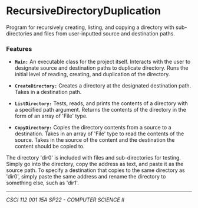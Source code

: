 # RecursiveDirectoryDuplication

Program for recursively creating, listing, and copying a directory with sub-directories and files from user-inputted source and destination paths.

### Features

- **`Main:`** An executable class for the project itself. Interacts with the user to designate source and destination paths to duplicate directory. Runs the initial level of reading, creating, and duplication of the directory.

- **`CreateDirectory:`** Creates a directory at the designated destination path. Takes in a destination path.

- **`ListDirectory:`** Tests, reads, and prints the contents of a directory with a specified path argument. Returns the contents of the directory in the form of an array of 'File' type.

- **`CopyDirectory:`** Copies the directory contents from a source to a destination. Takes in an array of 'File' type to read the contents of the source. Takes in the source of the content and the destination the content should be copied to.

The directory 'dir0' is included with files and sub-directories for testing. Simply go into the directory, copy the address as text, and paste it as the source path. To specify a destination that copies to the same directory as 'dir0', simply paste the same address and rename the directory to something else, such as 'dir1'.

---

*CSCI 112 001 15A SP22 - COMPUTER SCIENCE II*
